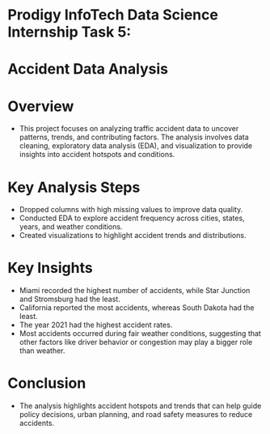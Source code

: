 # Prodigy InfoTech Data Science Internship Task 5:

# Accident Data Analysis

# Overview

-  This project focuses on analyzing traffic accident data to uncover patterns, trends, and contributing factors. The analysis involves data cleaning, exploratory data analysis (EDA), and visualization to provide insights into accident hotspots and conditions.

# Key Analysis Steps

-  Dropped columns with high missing values to improve data quality.
-  Conducted EDA to explore accident frequency across cities, states, years, and weather conditions.
-  Created visualizations to highlight accident trends and distributions.

# Key Insights

-  Miami recorded the highest number of accidents, while Star Junction and Stromsburg had the least.
-  California reported the most accidents, whereas South Dakota had the least.
-  The year 2021 had the highest accident rates.
-  Most accidents occurred during fair weather conditions, suggesting that other factors like driver behavior or congestion may play a bigger role than weather.

# Conclusion

-  The analysis highlights accident hotspots and trends that can help guide policy decisions, urban planning, and road safety measures to reduce accidents.
